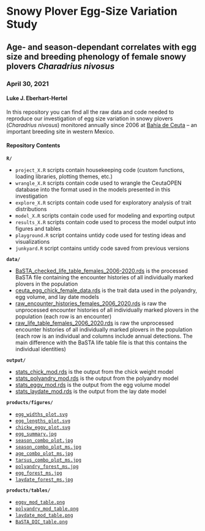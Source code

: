 # Snowy Plover Egg-Size Variation Study
## Age- and season-dependant correlates with egg size and breeding phenology of female snowy plovers *Charadrius nivosus*
### April 30, 2021
#### Luke J. Eberhart-Hertel

In this repository you can find all the raw data and code needed to reproduce our investigation of egg size variation in snowy plovers (_Charadrius nivosus_) monitored annually since 2006 at [Bahía de Ceuta](https://www.google.com/maps/@23.9197739,-106.9668912,2358m/data=!3m1!1e3 "Google Map Satellite") – an important breeding site in western Mexico.

#### Repository Contents
**`R/`**

  - `project_X.R` scripts contain housekeeping code (custom functions, loading libraries, plotting themes, etc.)
  - `wrangle_X.R` scripts contain code used to wrangle the CeutaOPEN database into the format used in the models presented in this investigation
  - `explore_X.R` scripts contain code used for exploratory analysis of trait distributions
  - `model_X.R` scripts contain code used for modeling and exporting output
  - `results_X.R` scripts contain code used to process the model output into figures and tables
  - `playground.R` script contains untidy code used for testing ideas and visualizations
  - `junkyard.R` script contains untidy code saved from previous versions

**`data/`**
  
  - [BaSTA_checked_life_table_females_2006-2020.rds](https://github.com/leberhartphillips/snowy_plover_eggs/blob/main/data/BaSTA_checked_life_table_females_2006-2020.rds) is the processed BaSTA file containing the encounter histories of all individually marked plovers in the population
  - [ceuta_egg_chick_female_data.rds](https://github.com/leberhartphillips/snowy_plover_eggs/blob/main/data/ceuta_egg_chick_female_data.rds) is the trait data used in the polyandry, egg volume, and lay date models
  - [raw_encounter_histories_females_2006_2020.rds](https://github.com/leberhartphillips/snowy_plover_eggs/blob/main/data/raw_encounter_histories_females_2006_2020.rds) is raw the unprocessed encounter histories of all individually marked plovers in the population (each row is an encounter)
  - [raw_life_table_females_2006_2020.rds](https://github.com/leberhartphillips/snowy_plover_eggs/blob/main/data/raw_life_table_females_2006_2020.rds) is raw the unprocessed encounter histories of all individually marked plovers in the population (each row is an individual and columns include annual detections. The main difference with the BaSTA life table file is that this contains the individual identities)

**`output/`**

  - [stats_chick_mod.rds](https://github.com/leberhartphillips/snowy_plover_eggs/blob/main/output/stats_chick_mod.rds) is the output from the chick weight model
  - [stats_polyandry_mod.rds](https://github.com/leberhartphillips/snowy_plover_eggs/blob/main/output/stats_polyandry_mod.rds) is the output from the polyandry model
  - [stats_eggv_mod.rds](https://github.com/leberhartphillips/snowy_plover_eggs/blob/main/output/stats_eggv_mod.rds) is the output from the egg volume model
  - [stats_laydate_mod.rds](https://github.com/leberhartphillips/snowy_plover_eggs/blob/main/output) is the output from the lay date model

**`products/figures/`**

  - [`egg_widths_plot.svg`](https://github.com/leberhartphillips/Ceuta_CLOSED/blob/master/data/Ceuta_CLOSED_version_releases/Ceuta_CLOSED_v1-1.sqlite)
  - [`egg_lengths_plot.svg`](https://github.com/leberhartphillips/Ceuta_CLOSED/blob/master/data/Ceuta_CLOSED_version_releases/Ceuta_CLOSED_v1-1.sqlite)
  - [`chickw_eggv_plot.svg`](https://github.com/leberhartphillips/Ceuta_CLOSED/blob/master/data/Ceuta_CLOSED_version_releases/Ceuta_CLOSED_v1-1.sqlite)  
  - [`egg_summary.jpg`](https://github.com/leberhartphillips/Ceuta_CLOSED/blob/master/data/Ceuta_CLOSED_version_releases/Ceuta_CLOSED_v1-1.sqlite) 
  - [`season_combo_plot.jpg`](https://github.com/leberhartphillips/Ceuta_CLOSED/blob/master/data/Ceuta_CLOSED_version_releases/Ceuta_CLOSED_v1-1.sqlite)  
  - [`season_combo_plot_ms.jpg`](https://github.com/leberhartphillips/Ceuta_CLOSED/blob/master/data/Ceuta_CLOSED_version_releases/Ceuta_CLOSED_v1-1.sqlite)  
  - [`age_combo_plot_ms.jpg`](https://github.com/leberhartphillips/Ceuta_CLOSED/blob/master/data/Ceuta_CLOSED_version_releases/Ceuta_CLOSED_v1-1.sqlite) 
  - [`tarsus_combo_plot_ms.jpg`](https://github.com/leberhartphillips/Ceuta_CLOSED/blob/master/data/Ceuta_CLOSED_version_releases/Ceuta_CLOSED_v1-1.sqlite) 
  - [`polyandry_forest_ms.jpg`](https://github.com/leberhartphillips/Ceuta_CLOSED/blob/master/data/Ceuta_CLOSED_version_releases/Ceuta_CLOSED_v1-1.sqlite)  
  - [`egg_forest_ms.jpg`](https://github.com/leberhartphillips/Ceuta_CLOSED/blob/master/data/Ceuta_CLOSED_version_releases/Ceuta_CLOSED_v1-1.sqlite)
  - [`laydate_forest_ms.jpg`](https://github.com/leberhartphillips/Ceuta_CLOSED/blob/master/data/Ceuta_CLOSED_version_releases/Ceuta_CLOSED_v1-1.sqlite)  

**`products/tables/`**
  - [`eggv_mod_table.png`](https://github.com/leberhartphillips/Ceuta_CLOSED/blob/master/data/Ceuta_CLOSED_version_releases/Ceuta_CLOSED_v1-1.sqlite)
  - [`polyandry_mod_table.png`](https://github.com/leberhartphillips/Ceuta_CLOSED/blob/master/data/Ceuta_CLOSED_version_releases/Ceuta_CLOSED_v1-1.sqlite)
  - [`laydate_mod_table.png`](https://github.com/leberhartphillips/Ceuta_CLOSED/blob/master/data/Ceuta_CLOSED_version_releases/Ceuta_CLOSED_v1-1.sqlite)  
  - [`BaSTA_DIC_table.png`](https://github.com/leberhartphillips/Ceuta_CLOSED/blob/master/data/Ceuta_CLOSED_version_releases/Ceuta_CLOSED_v1-1.sqlite) 
